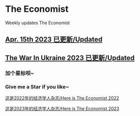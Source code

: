 # The Economist
Weekly updates The Economist

## [Apr. 15th 2023 已更新/Updated](https://github.com/ThomasSu1/The_Economist/blob/main/2023/The%20Economist-2023.4.15.pdf)

## [The War In Ukraine 2023 已更新/Updated](https://github.com/ThomasSu1/The_Economist/blob/main/2023/The%20war%20in%20Ukraine.pdf)

### 加个**星标**呗~
### Give me a **Star** if you like~


[这是2022年的经济学人杂志/Here is The Economist 2022](https://github.com/ThomasSu1/The_Economist/tree/main/2022)

[这是2023年的经济学人杂志/Here is The Economist 2023](https://github.com/ThomasSu1/The_Economist/tree/main/2023)
